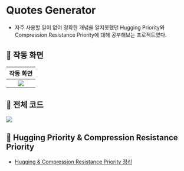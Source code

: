 # Quotes Generator
- 자주 사용할 일이 없어 정확한 개념을 알지못했던 Hugging Priority와 Compression Resistance Priority에 대해 공부해보는 프로젝트였다.

## 🍎 작동 화면
| 작동 화면 |
| :-: |
|![](https://i.imgur.com/3qRuiy9.gif)|

## 🍎 전체 코드
![](https://i.imgur.com/lUZCXyT.jpg)

## 🍎 Hugging Priority & Compression Resistance Priority
- [Hugging & Compression Resistance Priority 정리](https://github.com/KayAhn0126/iOS-Study/tree/main/UI/HuggingAndCompressionPriority)
